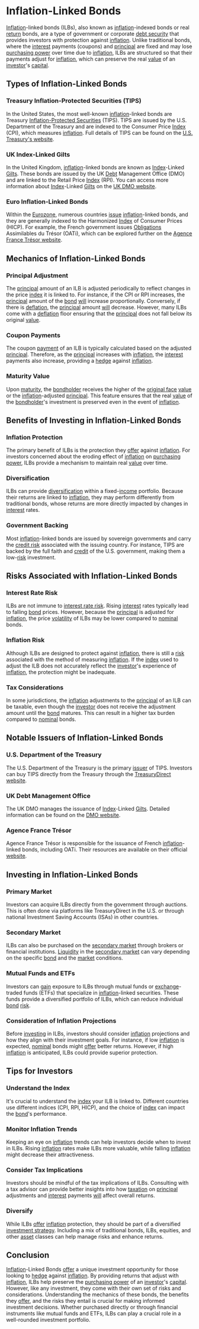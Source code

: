 # Inflation-Linked Bonds

[Inflation](../i/inflation.md)-linked bonds (ILBs), also known as [inflation](../i/inflation.md)-indexed bonds or real [return](../r/return.md) bonds, are a type of government or corporate [debt security](../d/debt_security.md) that provides investors with protection against [inflation](../i/inflation.md). Unlike traditional bonds, where the [interest](../i/interest.md) payments (coupons) and [principal](../p/principal.md) are fixed and may lose [purchasing power](../p/purchasing_power.md) over time due to [inflation](../i/inflation.md), ILBs are structured so that their payments adjust for [inflation](../i/inflation.md), which can preserve the real [value](../v/value.md) of an [investor](../i/investor.md)'s [capital](../c/capital.md).

## Types of Inflation-Linked Bonds

### Treasury Inflation-Protected Securities (TIPS)
In the United States, the most well-known [inflation](../i/inflation.md)-linked bonds are Treasury [Inflation-Protected Securities](../i/inflation-protected_securities.md) (TIPS). TIPS are issued by the U.S. Department of the Treasury and are indexed to the Consumer Price [Index](../i/index.md) (CPI), which measures [inflation](../i/inflation.md). Full details of TIPS can be found on the [U.S. Treasury's website](https://www.treasurydirect.gov/indiv/research/indepth/tips/res_tips.htm).

### UK Index-Linked Gilts
In the United Kingdom, [inflation](../i/inflation.md)-linked bonds are known as [Index](../i/index.md)-Linked [Gilts](../g/gilts.md). These bonds are issued by the UK [Debt](../d/debt.md) Management Office (DMO) and are linked to the Retail Price [Index](../i/index.md) (RPI). You can access more information about [Index](../i/index.md)-Linked [Gilts](../g/gilts.md) on the [UK DMO website](https://www.dmo.gov.uk/).

### Euro Inflation-Linked Bonds
Within the [Eurozone](../e/eurozone.md), numerous countries [issue](../i/issue.md) [inflation](../i/inflation.md)-linked bonds, and they are generally indexed to the Harmonized [Index](../i/index.md) of Consumer Prices (HICP). For example, the French government issues [Obligations](../o/obligation.md) Assimilables du Trésor (OATi), which can be explored further on the [Agence France Trésor website](https://www.aft.gouv.fr/en).

## Mechanics of Inflation-Linked Bonds

### Principal Adjustment
The [principal](../p/principal.md) amount of an ILB is adjusted periodically to reflect changes in the price [index](../i/index.md) it is linked to. For instance, if the CPI or RPI increases, the [principal](../p/principal.md) amount of the [bond](../b/bond.md) [will](../w/will.md) increase proportionally. Conversely, if there is [deflation](../d/deflation.md), the [principal](../p/principal.md) amount [will](../w/will.md) decrease. However, many ILBs come with a [deflation](../d/deflation.md) floor ensuring that the [principal](../p/principal.md) does not fall below its original [value](../v/value.md).

### Coupon Payments
The coupon [payment](../p/payment.md) of an ILB is typically calculated based on the adjusted [principal](../p/principal.md). Therefore, as the [principal](../p/principal.md) increases with [inflation](../i/inflation.md), the [interest](../i/interest.md) payments also increase, providing a [hedge](../h/hedge.md) against [inflation](../i/inflation.md).

### Maturity Value
Upon [maturity](../m/maturity.md), the [bondholder](../b/bondholder.md) receives the higher of the [original face](../o/original_face.md) [value](../v/value.md) or the [inflation](../i/inflation.md)-adjusted [principal](../p/principal.md). This feature ensures that the real [value](../v/value.md) of the [bondholder](../b/bondholder.md)'s investment is preserved even in the event of [inflation](../i/inflation.md).

## Benefits of Investing in Inflation-Linked Bonds

### Inflation Protection
The primary benefit of ILBs is the protection they [offer](../o/offer.md) against [inflation](../i/inflation.md). For investors concerned about the eroding effect of [inflation](../i/inflation.md) on [purchasing power](../p/purchasing_power.md), ILBs provide a mechanism to maintain real [value](../v/value.md) over time.

### Diversification
ILBs can provide [diversification](../d/diversification.md) within a fixed-[income](../i/income.md) portfolio. Because their returns are linked to [inflation](../i/inflation.md), they may perform differently from traditional bonds, whose returns are more directly impacted by changes in [interest](../i/interest.md) rates.

### Government Backing
Most [inflation](../i/inflation.md)-linked bonds are issued by sovereign governments and carry the [credit risk](../c/credit_risk.md) associated with the issuing country. For instance, TIPS are backed by the full faith and [credit](../c/credit.md) of the U.S. government, making them a low-[risk](../r/risk.md) investment.

## Risks Associated with Inflation-Linked Bonds

### Interest Rate Risk
ILBs are not immune to [interest rate risk](../i/interest_rate_risk.md). Rising [interest](../i/interest.md) rates typically lead to falling [bond](../b/bond.md) prices. However, because the [principal](../p/principal.md) is adjusted for [inflation](../i/inflation.md), the price [volatility](../v/volatility.md) of ILBs may be lower compared to [nominal](../n/nominal.md) bonds.

### Inflation Risk
Although ILBs are designed to protect against [inflation](../i/inflation.md), there is still a [risk](../r/risk.md) associated with the method of measuring [inflation](../i/inflation.md). If the [index](../i/index.md) used to adjust the ILB does not accurately reflect the [investor](../i/investor.md)'s experience of [inflation](../i/inflation.md), the protection might be inadequate.

### Tax Considerations
In some jurisdictions, the [inflation](../i/inflation.md) adjustments to the [principal](../p/principal.md) of an ILB can be taxable, even though the [investor](../i/investor.md) does not receive the adjustment amount until the [bond](../b/bond.md) matures. This can result in a higher tax burden compared to [nominal](../n/nominal.md) bonds.

## Notable Issuers of Inflation-Linked Bonds

### U.S. Department of the Treasury
The U.S. Department of the Treasury is the primary [issuer](../i/issuer.md) of TIPS. Investors can buy TIPS directly from the Treasury through the [TreasuryDirect website](https://www.treasurydirect.gov/).

### UK Debt Management Office
The UK DMO manages the issuance of [Index](../i/index.md)-Linked [Gilts](../g/gilts.md). Detailed information can be found on the [DMO website](https://www.dmo.gov.uk/).

### Agence France Trésor
Agence France Trésor is responsible for the issuance of French [inflation](../i/inflation.md)-linked bonds, including OATi. Their resources are available on their official [website](https://www.aft.gouv.fr/).

## Investing in Inflation-Linked Bonds

### Primary Market
Investors can acquire ILBs directly from the government through auctions. This is often done via platforms like TreasuryDirect in the U.S. or through national Investment Saving Accounts (ISAs) in other countries.

### Secondary Market
ILBs can also be purchased on the [secondary market](../s/secondary_market.md) through brokers or financial institutions. [Liquidity](../l/liquidity.md) in the [secondary market](../s/secondary_market.md) can vary depending on the specific [bond](../b/bond.md) and the [market](../m/market.md) conditions.

### Mutual Funds and ETFs
Investors can [gain](../g/gain.md) exposure to ILBs through mutual funds or [exchange](../e/exchange.md)-traded funds (ETFs) that specialize in [inflation](../i/inflation.md)-linked securities. These funds provide a diversified portfolio of ILBs, which can reduce individual [bond](../b/bond.md) [risk](../r/risk.md).

### Consideration of Inflation Projections
Before [investing](../i/investing.md) in ILBs, investors should consider [inflation](../i/inflation.md) projections and how they align with their investment goals. For instance, if low [inflation](../i/inflation.md) is expected, [nominal](../n/nominal.md) bonds might [offer](../o/offer.md) better returns. However, if high [inflation](../i/inflation.md) is anticipated, ILBs could provide superior protection.

## Tips for Investors

### Understand the Index
It's crucial to understand the [index](../i/index.md) your ILB is linked to. Different countries use different indices (CPI, RPI, HICP), and the choice of [index](../i/index.md) can impact the [bond](../b/bond.md)'s performance.

### Monitor Inflation Trends
Keeping an eye on [inflation](../i/inflation.md) trends can help investors decide when to invest in ILBs. Rising [inflation](../i/inflation.md) rates make ILBs more valuable, while falling [inflation](../i/inflation.md) might decrease their attractiveness.

### Consider Tax Implications
Investors should be mindful of the tax implications of ILBs. Consulting with a tax advisor can provide better insights into how [taxation](../t/taxation.md) on [principal](../p/principal.md) adjustments and [interest](../i/interest.md) payments [will](../w/will.md) affect overall returns.

### Diversify
While ILBs [offer](../o/offer.md) [inflation](../i/inflation.md) protection, they should be part of a diversified [investment strategy](../i/investment_strategy.md). Including a mix of traditional bonds, ILBs, equities, and other [asset](../a/asset.md) classes can help manage risks and enhance returns.

## Conclusion

[Inflation](../i/inflation.md)-Linked Bonds [offer](../o/offer.md) a unique investment opportunity for those looking to [hedge](../h/hedge.md) against [inflation](../i/inflation.md). By providing returns that adjust with [inflation](../i/inflation.md), ILBs help preserve the [purchasing power](../p/purchasing_power.md) of an [investor](../i/investor.md)'s [capital](../c/capital.md). However, like any investment, they come with their own set of risks and considerations. Understanding the mechanics of these bonds, the benefits they [offer](../o/offer.md), and the risks they entail is crucial for making informed investment decisions. Whether purchased directly or through financial instruments like mutual funds and ETFs, ILBs can play a crucial role in a well-rounded investment portfolio.